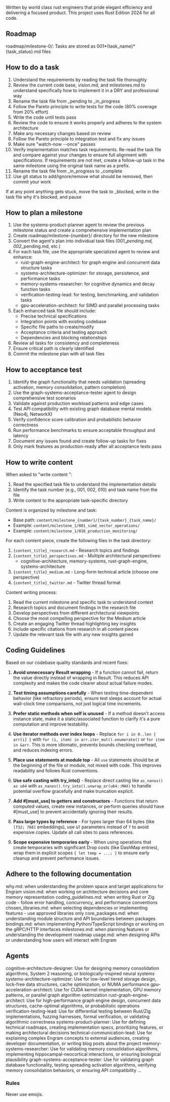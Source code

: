 Written by world class rust engineers that pride elegant efficiency and delivering a focused product.
This project uses Rust Edition 2024 for all code.

## Roadmap

roadmap/milestone-0/: Tasks are stored as 001*{task_name}*{task_status}.md files

## How to do a task

1. Understand the requirements by reading the task file thoroughly
2. Review the current code base, vision.md, and milestones.md to understand specifically how to implement it in a DRY and professional way
3. Rename the task file from \_pending to \_in_progress
4. Follow the Pareto principle to write tests for the code (80% coverage from 20% effort)
5. Write the code until tests pass
6. Review the code to ensure it works properly and adheres to the system architecture
7. Make any necessary changes based on review
8. Follow the Pareto principle to integration test and fix any issues
9. Make sure "watch-now --once" passes
10. Verify implementation matches task requirements. Re-read the task file and compare against your changes to ensure full alignment with specifications. If requirements are not met, create a follow-up task in the same milestone using the original task name as a prefix.
11. Rename the task file from \_in_progress to \_complete
12. Use git status to add/ignore/remove what should be removed, then commit your work

If at any point anything gets stuck, move the task to \_blocked, write in the task file why it's blocked, and pause

## How to plan a milestone

1. Use the systems-product-planner agent to review the previous milestone status and create a comprehensive implementation plan
2. Create roadmap/milestone-{number}/ directory for the new milestone
3. Convert the agent's plan into individual task files (001_*_pending.md, 002_*_pending.md, etc.)
4. For each task file, use the appropriate specialized agent to review and enhance:
   - rust-graph-engine-architect: for graph engine and concurrent data structure tasks
   - systems-architecture-optimizer: for storage, persistence, and performance tasks
   - memory-systems-researcher: for cognitive dynamics and decay function tasks
   - verification-testing-lead: for testing, benchmarking, and validation tasks
   - gpu-acceleration-architect: for SIMD and parallel processing tasks
5. Each enhanced task file should include:
   - Precise technical specifications
   - Integration points with existing codebase
   - Specific file paths to create/modify
   - Acceptance criteria and testing approach
   - Dependencies and blocking relationships
6. Review all tasks for consistency and completeness
7. Ensure critical path is clearly identified
8. Commit the milestone plan with all task files

## How to acceptance test

1. Identify the graph functionality that needs validation (spreading activation, memory consolidation, pattern completion)
2. Use the graph-systems-acceptance-tester agent to design comprehensive test scenarios
3. Validate against production workload patterns and edge cases
4. Test API compatibility with existing graph database mental models (Neo4j, NetworkX)
5. Verify confidence score calibration and probabilistic behavior correctness
6. Run performance benchmarks to ensure acceptable throughput and latency
7. Document any issues found and create follow-up tasks for fixes
8. Only mark features as production-ready after all acceptance tests pass

## How to write content

When asked to "write content <task file>":
1. Read the specified task file to understand the implementation details
2. Identify the task number (e.g., 001, 002, 010) and task name from the file
3. Write content to the appropriate task-specific directory

Content is organized by milestone and task:
- Base path: `content/milestone_{number}/{task_number}_{task_name}/`
- Example: `content/milestone_1/001_simd_vector_operations/`
- Example: `content/milestone_1/010_production_monitoring/`

For each content piece, create the following files in the task directory:
1. `{content_title}_research.md` - Research topics and findings
2. `{content_title}_perspectives.md` - Multiple architectural perspectives:
   - cognitive-architecture, memory-systems, rust-graph-engine, systems-architecture
3. `{content_title}_medium.md` - Long-form technical article (choose one perspective)
4. `{content_title}_twitter.md` - Twitter thread format

Content writing process:
1. Read the current milestone and specific task to understand context
2. Research topics and document findings in the research file
3. Develop perspectives from different architectural viewpoints
4. Choose the most compelling perspective for the Medium article
5. Create an engaging Twitter thread highlighting key insights
6. Include specific citations from research in all content pieces
7. Update the relevant task file with any new insights gained

## Coding Guidelines

Based on our codebase quality standards and recent fixes:

1. **Avoid unnecessary Result wrapping** - If a function cannot fail, return the value directly instead of wrapping in Result<T>. This reduces API complexity and makes the code clearer about actual failure modes.

2. **Test timing assumptions carefully** - When testing time-dependent behavior (like refractory periods), ensure test sleeps account for actual wall-clock time comparisons, not just logical time increments.

3. **Prefer static methods when self is unused** - If a method doesn't access instance state, make it a static/associated function to clarify it's a pure computation and improve testability.

4. **Use iterator methods over index loops** - Replace `for i in 0..len { arr[i] }` with `for (i, item) in arr.iter_mut().enumerate()` or `for item in &arr`. This is more idiomatic, prevents bounds checking overhead, and reduces indexing errors.

5. **Place use statements at module top** - All `use` statements should be at the beginning of the file or module, not mixed with code. This improves readability and follows Rust conventions.

6. **Use safe casting with try_into()** - Replace direct casting like `as_nanos() as u64` with `as_nanos().try_into().unwrap_or(u64::MAX)` to handle potential overflow gracefully and make truncation explicit.

7. **Add #[must_use] to getters and constructors** - Functions that return computed values, create new instances, or perform queries should have #[must_use] to prevent accidentally ignoring their results.

8. **Pass large types by reference** - For types larger than 64 bytes (like `[f32; 768]` embeddings), use `&T` parameters instead of `T` to avoid expensive copies. Update all call sites to pass references.

9. **Scope expensive temporaries early** - When using operations that create temporaries with significant Drop costs (like DashMap entries), wrap them in explicit scopes `{ let temp = ...; }` to ensure early cleanup and prevent performance issues.

## Adhere to the following documentation

why.md: when understanding the problem space and target applications for Engram
vision.md: when working on architecture decisions and core memory representation
coding_guidelines.md: when writing Rust or Zig code - follow error handling, concurrency, and performance conventions
chosen_libraries.md: when selecting dependencies or implementing features - use approved libraries only
core_packages.md: when understanding module structure and API boundaries between packages
bindings.md: when implementing Python/TypeScript bindings or working on the gRPC/HTTP interfaces
milestones.md: when planning features or understanding the development roadmap
usage.md: when designing APIs or understanding how users will interact with Engram

## Agents

cognitive-architecture-designer: Use for designing memory consolidation algorithms, System 2 reasoning, or biologically-inspired neural systems
systems-architecture-optimizer: Use for low-level tiered storage design, lock-free data structures, cache optimization, or NUMA performance
gpu-acceleration-architect: Use for CUDA kernel implementation, GPU memory patterns, or parallel graph algorithm optimization
rust-graph-engine-architect: Use for high-performance graph engine design, concurrent data structures, cache-optimal algorithms, or probabilistic operations
verification-testing-lead: Use for differential testing between Rust/Zig implementations, fuzzing harnesses, formal verification, or validating algorithmic correctness
systems-product-planner: Use for defining technical roadmaps, creating implementation specs, prioritizing features, or making architectural decisions
technical-communication-lead: Use for explaining complex Engram concepts to external audiences, creating developer documentation, or writing blog posts about the project
memory-systems-researcher: Use for validating memory consolidation algorithms, implementing hippocampal-neocortical interactions, or ensuring biological plausibility
graph-systems-acceptance-tester: Use for validating graph database functionality, testing spreading activation algorithms, verifying memory consolidation behaviors, or ensuring API compatibility
...

### Rules

Never use emojis.
